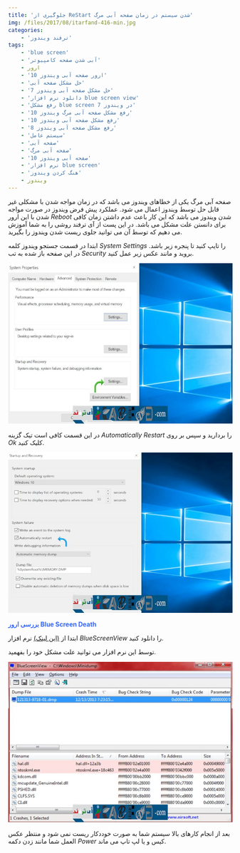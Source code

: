 ```yaml
---
title: 'جلوگیری از ReStart شدن سیستم در زمان صفحه آبی مرگ'
img: /files/2017/08/itarfand-416-min.jpg
categories:
    - 'ترفند ویندوز'
tags:
    - 'blue screen'
    - 'آبی شدن صفحه کامپیوتر'
    - ارور
    - 'ارور صفحه آبی ویندوز 10'
    - 'حل مشکل صفحه آبی'
    - 'حل مشکل صفحه آبی ویندوز 7'
    - 'دانلود نرم افزار blue screen view'
    - 'رفع مشکل blue screen در ویندوز 7'
    - 'رفع مشکل صفحه آبی مرگ ویندوز 10'
    - 'رفع مشکل صفحه آبی ویندوز 10'
    - 'رفع مشکل صفحه آبی ویندوز 8'
    - 'سیستم عامل'
    - 'صفحه آبی'
    - 'صفحه آبی مرگ'
    - 'صفحه آبی ویندوز 10'
    - 'نرم افزار blue screen'
    - 'هنگ کردن ویندوز'
    - ویندوز
---
```


صفحه آبی مرگ یکی از خطاهای ویندوز می باشد که در زمان مواجه شدن با مشکلی غیر قابل حل توسط ویندوز اعمال می شود. عملکرد پیش فرض ویندوز در صورت مواجه شدن با این ارور *Reboot* شدن ویندوز می باشد که این کار باعث عدم داشتن زمان کافی برای دانستن علت مشکل می باشد. در این پست از آی ترفند روشی را به شما آموزش می دهیم که توسط آن می توانید جلوی ریست شدن ویندوز را بگیرید.

ابتدا در قسمت جستجو ویندوز کلمه *System Settings* را تایپ کنید تا پنجره زیر باشد. در این صفحه باز شده به تب *Security* بروید و مانند عکس زیر عمل کنید.

![mhkarami97](/files/2017/08/itarfand-413-min.jpg)  

در این قسمت کافی است تیک گزینه *Automatically Restart* را بردارید و سپس بر روی *Ok* کلیک کنید.

![mhkarami97](/files/2017/08/itarfand-414-min.jpg)  

<span style="color: #3366ff;">**بررسی ارور Blue Screen Death**</span>

ابتدا از [(این لینک)](https://bluescreenview.en.softonic.com/) نرم افزار *BlueScreenView* را دانلود کنید.

توسط این نرم افزار می توانید علت مشکل خود را بفهمید.

![mhkarami97](/files/2017/08/itarfand-415-min.jpg)  

بعد از انجام کارهای بالا سیستم شما به صورت خوددکار ریست نمی شود و منتظر عکس العمل شما مانند زدن دکمه *Power* کیس و یا لپ تاپ می ماند.